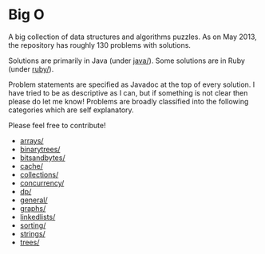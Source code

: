 Big O
=====

A big collection of data structures and algorithms puzzles.
As on May 2013, the repository has roughly 130 problems with solutions.

Solutions are primarily in Java (under [java/](https://github.com/kowshik/big-o/tree/master/java)). Some solutions are in Ruby (under [ruby/](https://github.com/kowshik/big-o/tree/master/ruby)).

Problem statements are specified as Javadoc at the top of every solution. I have tried to be as descriptive as I can, but if something is not clear then please do let me know!
Problems are broadly classified into the following categories which are self explanatory.

Please feel free to contribute!

* [arrays/](https://github.com/kowshik/big-o/tree/master/java/src/arrays)
* [binarytrees/](https://github.com/kowshik/big-o/tree/master/java/src/binarytrees)
* [bitsandbytes/](https://github.com/kowshik/big-o/tree/master/java/src/bitsandbytes)
* [cache/](https://github.com/kowshik/big-o/tree/master/java/src/cache)
* [collections/](https://github.com/kowshik/big-o/tree/master/java/src/collections)
* [concurrency/](https://github.com/kowshik/big-o/tree/master/java/src/concurrency)
* [dp/](https://github.com/kowshik/big-o/tree/master/java/src/dp)
* [general/](https://github.com/kowshik/big-o/tree/master/java/src/general)
* [graphs/](https://github.com/kowshik/big-o/tree/master/java/src/graphs)
* [linkedlists/](https://github.com/kowshik/big-o/tree/master/java/src/linkedlists)
* [sorting/](https://github.com/kowshik/big-o/tree/master/java/src/sorting)
* [strings/](https://github.com/kowshik/big-o/tree/master/java/src/strings)
* [trees/](https://github.com/kowshik/big-o/tree/master/java/src/trees)


